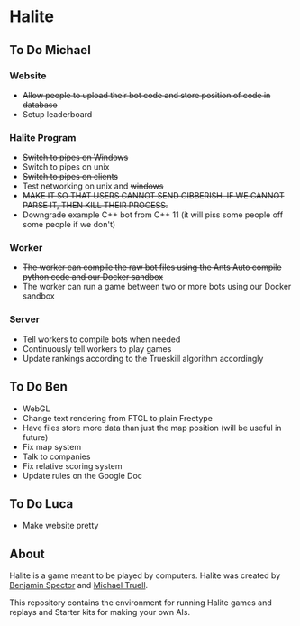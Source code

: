# Halite

## To Do Michael

### Website
- ~~Allow people to upload their bot code and store position of code in database~~
- Setup leaderboard

### Halite Program
- ~~Switch to pipes on Windows~~
- Switch to pipes on unix
- ~~Switch to pipes on clients~~
- Test networking on unix and ~~windows~~
- ~~MAKE IT SO THAT USERS CANNOT SEND GIBBERISH. IF WE CANNOT PARSE IT, THEN KILL THEIR PROCESS.~~
- Downgrade example C++ bot from C++ 11 (it will piss some people off some people if we don't)  

### Worker
- ~~The worker can compile the raw bot files using the Ants Auto compile python code and our Docker sandbox~~
- The worker can run a game between two or more bots using our Docker sandbox

### Server
- Tell workers to compile bots when needed
- Continuously tell workers to play games
- Update rankings according to the Trueskill algorithm accordingly

## To Do Ben
- WebGL
- Change text rendering from FTGL to plain Freetype
- Have files store more data than just the map position (will be useful in future)
- Fix map system
- Talk to companies
- Fix relative scoring system
- Update rules on the Google Doc

## To Do Luca
- Make website pretty

## About
Halite is a game meant to be played by computers. Halite was created by [Benjamin Spector](https://github.com/Sydriax "Benjamin Spector") and [Michael Truell](https://github.com/truell20 "Michael Truell").

This repository contains the environment for running Halite games and replays and Starter kits for making your own AIs.
